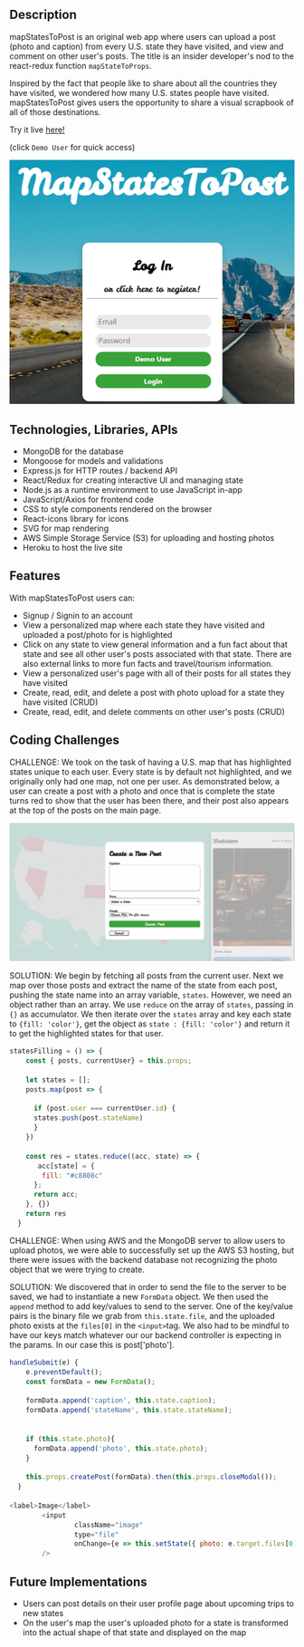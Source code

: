 ## Description

mapStatesToPost is an original web app where users can upload a post (photo and caption) from every U.S. state they have visited, and view and comment on other user's posts.  The title is an insider developer's nod to the react-redux function `mapStateToProps`.

Inspired by the fact that people like to share about all the countries they have visited, we wondered how many U.S. states people have visited.  mapStatesToPost gives users the opportunity to share a visual scrapbook of all of those destinations. 

Try it live [here!](https://mapstatestopost.herokuapp.com/#/)

(click `Demo User` for quick access)

![splash](./frontend/public/mstpthumb.png)

## Technologies, Libraries, APIs

- MongoDB for the database
- Mongoose for models and validations
- Express.js for HTTP routes / backend API
- React/Redux for creating interactive UI and managing state
- Node.js as a runtime environment to use JavaScript in-app
- JavaScript/Axios for frontend code
- CSS to style components rendered on the browser
- React-icons library for icons
- SVG for map rendering
- AWS Simple Storage Service (S3) for uploading and hosting photos 
- Heroku to host the live site

## Features

With mapStatesToPost users can:

- Signup / Signin to an account
- View a personalized map where each state they have visited and uploaded a post/photo for is highlighted
- Click on any state to view general information and a fun fact about that state and see all other user's posts associated with that state. There are also external links to more fun facts and travel/tourism information.
- View a personalized user's page with all of their posts for all states they have visited
- Create, read, edit, and delete a post with photo upload for a state they have visited (CRUD)
- Create, read, edit, and delete comments on other user's posts (CRUD)

## Coding Challenges

CHALLENGE: We took on the task of having a U.S. map that has highlighted states unique to each user.  Every state is by default not highlighted, and we originally only had one map, not one per user.  As demonstrated below, a user can create a post with a photo and once that is complete the state turns red to show that the user has been there, and their post also appears at the top of the posts on the main page. 

![splash](./frontend/public/mstpgif.gif)

SOLUTION: We begin by fetching all posts from the current user.  Next we map over those posts and extract the name of the state from each post, pushing the state name into an array variable, `states`.  However, we need an object rather than an array. We use `reduce` on the array of `states`, passing in `{}` as accumulator. We then iterate over the `states` array and key each state to `{fill: 'color'}`, get the object as `state : {fill: 'color'}` and return it to get the highlighted states for that user.

```javascript
statesFilling = () => {
    const { posts, currentUser} = this.props;
    
    let states = [];
    posts.map(post => {

      if (post.user === currentUser.id) {
      states.push(post.stateName)
      }
    })

    const res = states.reduce((acc, state) => {
       acc[state] = {
        fill: "#c8808c"
      };
      return acc;
    }, {})
    return res
  }
```

CHALLENGE: When using AWS and the MongoDB server to allow users to upload photos, we were able to successfully set up the AWS S3 hosting, but there were issues with the backend database not recognizing the photo object that we were trying to create.

SOLUTION: We discovered that in order to send the file to the server to be saved, we had to instantiate a new `FormData` object. We then used the `append` method to add key/values to send to the server. One of the key/value pairs is the binary file we grab from `this.state.file`, and the uploaded photo exists at the `files[0]` in the `<input>`tag. We also had to be mindful to have our keys match whatever our our backend controller is expecting in the params. In our case this is post['photo'].

```javascript
handleSubmit(e) {
    e.preventDefault();
    const formData = new FormData();

    formData.append('caption', this.state.caption);
    formData.append('stateName', this.state.stateName);


    if (this.state.photo){
      formData.append('photo', this.state.photo);
    }

    this.props.createPost(formData).then(this.props.closeModal());
  }

<label>Image</label>
        <input 
                className="image"
                type="file"
                onChange={e => this.setState({ photo: e.target.files[0] })}
        />
```

## Future Implementations

- Users can post details on their user profile page about upcoming trips to new states
- On the user's map the user's uploaded photo for a state is transformed into the actual shape of that state and displayed on the map
